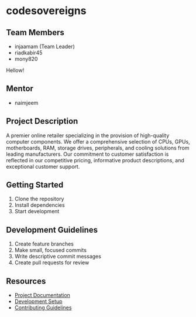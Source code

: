 # codesovereigns

## Team Members
- injaamam (Team Leader)
- riadkabir45
- mony820

Hellow!

## Mentor
- naimjeem

## Project Description
A premier online retailer specializing in the provision of high-quality computer components. We offer a comprehensive selection of CPUs, GPUs, motherboards, RAM, storage drives, peripherals, and cooling solutions from leading manufacturers. Our commitment to customer satisfaction is reflected in our competitive pricing, informative product descriptions, and exceptional customer support.

## Getting Started
1. Clone the repository
2. Install dependencies
3. Start development

## Development Guidelines
1. Create feature branches
2. Make small, focused commits
3. Write descriptive commit messages
4. Create pull requests for review

## Resources
- [Project Documentation](docs/)
- [Development Setup](docs/setup.md)
- [Contributing Guidelines](CONTRIBUTING.md)
